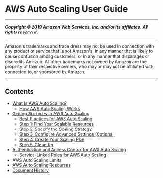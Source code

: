 # AWS Auto Scaling User Guide

-----
*****Copyright &copy; 2019 Amazon Web Services, Inc. and/or its affiliates. All rights reserved.*****

-----
Amazon's trademarks and trade dress may not be used in 
     connection with any product or service that is not Amazon's, 
     in any manner that is likely to cause confusion among customers, 
     or in any manner that disparages or discredits Amazon. All other 
     trademarks not owned by Amazon are the property of their respective
     owners, who may or may not be affiliated with, connected to, or 
     sponsored by Amazon.

-----
## Contents
+ [What Is AWS Auto Scaling?](what-is-aws-auto-scaling.md)
   + [How AWS Auto Scaling Works](how-it-works.md)
+ [Getting Started with AWS Auto Scaling](auto-scaling-getting-started.md)
   + [Best Practices for AWS Auto Scaling](gs-best-practices.md)
   + [Step 1: Find Your Scalable Resources](gs-select-application.md)
   + [Step 2: Specify the Scaling Strategy](gs-configure-scaling-plan.md)
   + [Step 3: Configure Advanced Settings (Optional)](gs-specify-custom-settings.md)
   + [Step 4: Create Your Scaling Plan](gs-create-scaling-plan.md)
   + [Step 5: Clean Up](gs-delete-scaling-plan.md)
+ [Authentication and Access Control for AWS Auto Scaling](auth-and-access-control.md)
   + [Service-Linked Roles for AWS Auto Scaling](aws-auto-scaling-service-linked-roles.md)
+ [AWS Auto Scaling Limits](auto-scaling-limits.md)
+ [AWS Auto Scaling Resources](as-resources.md)
+ [Document History](auto-scaling-doc-history.md)